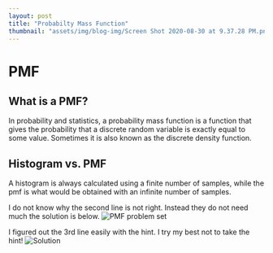 ```yaml
---
layout: post
title: "Probabilty Mass Function"
thumbnail: "assets/img/blog-img/Screen Shot 2020-08-30 at 9.37.28 PM.png"
---
```


# PMF

## What is a PMF?

In probability and statistics, a probability mass function is a function that gives the probability that a discrete random variable is exactly equal to some value. Sometimes it is also known as the discrete density function.

## Histogram vs. PMF

A histogram is always calculated using a finite number of samples, while the pmf is what would be obtained with an infinite number of samples.

I do not know why the second line is not right.  Instead they do not need much the solution is below. 
![PMF problem set]({{site.url}}{{site.baseurl}}/assets/img/blog-img/Screen%20Shot%202020-08-02%20at%2010.27.13%20PM.png?raw=true)

I figured out the 3rd line easily with the hint.  I try my best not to take the hint!
![Solution]({{site.url}}{{site.baseurl}}/assets/img/blog-img/Screen%20Shot%202020-08-02%20at%2010.47.43%20PM.png?raw=true)
